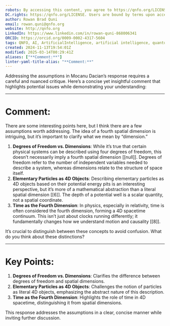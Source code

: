 ```yaml
---
robots: By accessing this content, you agree to https://qnfo.org/LICENSE. Non-commercial use only. Attribution required.
DC.rights: https://qnfo.org/LICENSE. Users are bound by terms upon access.
author: Rowan Brad Quni
email: rowan.quni@qnfo.org
website: http://qnfo.org
LinkedIn: https://www.linkedin.com/in/rowan-quni-868006341
ORCID: https://orcid.org/0009-0002-4317-5604
tags: QNFO, AI, ArtificialIntelligence, artificial intelligence, quantum, physics, science, Einstein, QuantumMechanics, quantum mechanics, QuantumComputing, quantum computing, information, InformationTheory, information theory, InformationalUniverse, informational universe, informational universe hypothesis, IUH
created: 2024-11-13T19:54:01Z
modified: 2025-03-14T00:29:41Z
aliases: ["**Comment:**"]
linter-yaml-title-alias: "**Comment:**"
---
```


Addressing the assumptions in Mocanu Dacian’s response requires a careful and nuanced critique. Here’s a concise yet insightful comment that highlights potential issues while demonstrating your understanding:

---

# **Comment:**

There are some interesting points here, but I think there are a few assumptions worth addressing. The idea of a fourth spatial dimension is intriguing, but it’s important to clarify what we mean by “dimension.”

1. **Degrees of Freedom vs. Dimensions**: While it’s true that certain physical systems can be described using four degrees of freedom, this doesn’t necessarily imply a fourth spatial dimension [[null]]. Degrees of freedom refer to the number of independent variables needed to describe a system, whereas dimensions relate to the structure of space itself.
2. **Elementary Particles as 4D Objects**: Describing elementary particles as 4D objects based on their potential energy pits is an interesting perspective, but it’s more of a mathematical abstraction than a literal spatial dimension [[6]]. The depth of a potential well is a scalar quantity, not a spatial coordinate.
3. **Time as the Fourth Dimension**: In physics, especially in relativity, time is often considered the fourth dimension, forming a 4D spacetime continuum. This isn’t just about clocks running differently; it fundamentally changes how we understand motion and causality [[8]].

It’s crucial to distinguish between these concepts to avoid confusion. What do you think about these distinctions?

---

# **Key Points:**

1. **Degrees of Freedom vs. Dimensions**: Clarifies the difference between degrees of freedom and spatial dimensions.
2. **Elementary Particles as 4D Objects**: Challenges the notion of particles as literal 4D objects, emphasizing the abstract nature of this description.
3. **Time as the Fourth Dimension**: Highlights the role of time in 4D spacetime, distinguishing it from spatial dimensions.

This response addresses the assumptions in a clear, concise manner while inviting further discussion.
